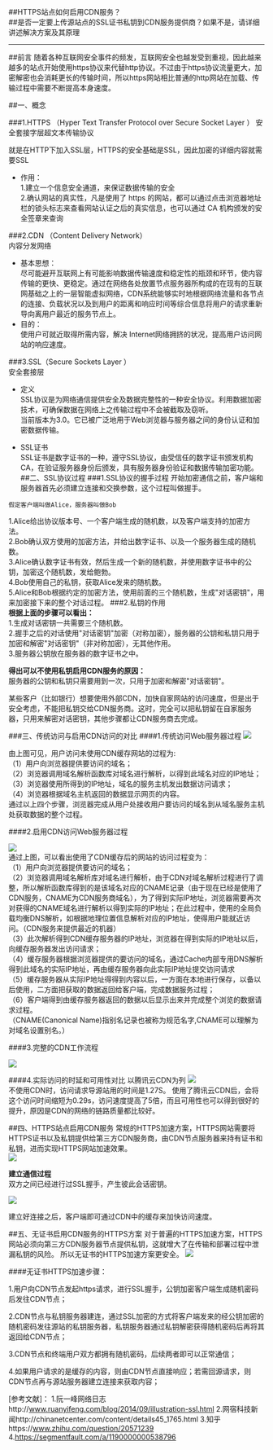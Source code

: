 ##HTTPS站点如何启用CDN服务？  
##是否一定要上传源站点的SSL证书私钥到CDN服务提供商？如果不是，请详细讲述解决方案及其原理

----------

##前言
随着各种互联网安全事件的频发，互联网安全也越发受到重视，因此越来越多的站点开始使用https协议来代替http协议。不过由于https协议流量更大，加密解密也会消耗更长的传输时间，所以https网站相比普通的http网站在加载、传输过程中需要不断提高本身速度。

##一、概念


###1.HTTPS （Hyper Text Transfer Protocol over Secure Socket Layer ）
安全套接字层超文本传输协议    

就是在HTTP下加入SSL层，HTTPS的安全基础是SSL，因此加密的详细内容就需要SSL

- 作用：  
1.建立一个信息安全通道，来保证数据传输的安全  
2.确认网站的真实性，凡是使用了 https 的网站，都可以通过点击浏览器地址栏的锁头标志来查看网站认证之后的真实信息，也可以通过 CA 机构颁发的安全签章来查询





###2.CDN （Content Delivery Network）  
内容分发网络


- 基本思想：  
尽可能避开互联网上有可能影响数据传输速度和稳定性的瓶颈和环节，使内容传输的更快、更稳定。通过在网络各处放置节点服务器所构成的在现有的互联网基础之上的一层智能虚拟网络，CDN系统能够实时地根据网络流量和各节点的连接、负载状况以及到用户的距离和响应时间等综合信息将用户的请求重新导向离用户最近的服务节点上。
- 目的：  
使用户可就近取得所需内容，解决 Internet网络拥挤的状况，提高用户访问网站的响应速度。

###3.SSL（Secure Sockets Layer ）  
安全套接层  


- 定义  
SSL协议是为网络通信提供安全及数据完整性的一种安全协议。利用数据加密技术，可确保数据在网络上之传输过程中不会被截取及窃听。    
当前版本为3.0。它已被广泛地用于Web浏览器与服务器之间的身份认证和加密数据传输。

- SSL证书   
SSL证书是数字证书的一种，遵守SSL协议，由受信任的数字证书颁发机构CA，在验证服务器身份后颁发，具有服务器身份验证和数据传输加密功能。
##二、SSL协议过程
###1.SSL协议的握手过程
开始加密通信之前，客户端和服务器首先必须建立连接和交换参数，这个过程叫做握手。  

`假定客户端叫做Alice，服务器叫做Bob  `   

1.Alice给出协议版本号、一个客户端生成的随机数，以及客户端支持的加密方法。  
2.Bob确认双方使用的加密方法，并给出数字证书、以及一个服务器生成的随机数。  
3.Alice确认数字证书有效，然后生成一个新的随机数，并使用数字证书中的公钥，加密这个随机数，发给鲍勃。  
4.Bob使用自己的私钥，获取Alice发来的随机数。  
5.Alice和Bob根据约定的加密方法，使用前面的三个随机数，生成"对话密钥"，用来加密接下来的整个对话过程。
###2.私钥的作用  
**根据上面的步骤可以看出：**  
1.生成对话密钥一共需要三个随机数。  
2.握手之后的对话使用"对话密钥"加密（对称加密），服务器的公钥和私钥只用于加密和解密"对话密钥"（非对称加密），无其他作用。  
3.服务器公钥放在服务器的数字证书之中。  

**得出可以不使用私钥启用CDN服务的原因：**  
服务器的公钥和私钥只需要用到一次，只用于加密和解密"对话密钥"。  

某些客户（比如银行）想要使用外部CDN，加快自家网站的访问速度，但是出于安全考虑，不能把私钥交给CDN服务商。这时，完全可以把私钥留在自家服务器，只用来解密对话密钥，其他步骤都让CDN服务商去完成。


###三、传统访问与启用CDN访问的对比
####1.传统访问Web服务器过程
![](6.png) 

由上图可见，用户访问未使用CDN缓存网站的过程为:  
（1）用户向浏览器提供要访问的域名；  
（2）浏览器调用域名解析函数库对域名进行解析，以得到此域名对应的IP地址；  
（3）浏览器使用所得到的IP地址，域名的服务主机发出数据访问请求；  
（4）浏览器根据域名主机返回的数据显示网页的内容。  
通过以上四个步骤，浏览器完成从用户处接收用户要访问的域名到从域名服务主机处获取数据的整个过程。

####2.启用CDN访问Web服务器过程  

![](8.png)    
通过上图，可以看出使用了CDN缓存后的网站的访问过程变为：    
（1）用户向浏览器提供要访问的域名；    
（2）浏览器调用域名解析库对域名进行解析，由于CDN对域名解析过程进行了调整，所以解析函数库得到的是该域名对应的CNAME记录（由于现在已经是使用了CDN服务，CNAME为CDN服务商域名），为了得到实际IP地址，浏览器需要再次对获得的CNAME域名进行解析以得到实际的IP地址；在此过程中，使用的全局负载均衡DNS解析，如根据地理位置信息解析对应的IP地址，使得用户能就近访问。（CDN服务来提供最近的机器）    
（3）此次解析得到CDN缓存服务器的IP地址，浏览器在得到实际的IP地址以后，向缓存服务器发出访问请求；    
（4）缓存服务器根据浏览器提供的要访问的域名，通过Cache内部专用DNS解析得到此域名的实际IP地址，再由缓存服务器向此实际IP地址提交访问请求    
（5）缓存服务器从实际IP地址得得到内容以后，一方面在本地进行保存，以备以后使用，二方面把获取的数据返回给客户端，完成数据服务过程；    
（6）客户端得到由缓存服务器返回的数据以后显示出来并完成整个浏览的数据请求过程。    
（CNAME(Canonical Name)指别名记录也被称为规范名字,CNAME可以理解为对域名设置别名。）

####3.完整的CDN工作流程

![](5.png)

####4.实际访问的时延和可用性对比
以腾讯云CDN为列
![](7.png)  
不使用CDN时，访问请求导源站用的时间是1.27S。
使用了腾讯云CDN后，会将这个访问时间缩短为0.29s，访问速度提高了5倍，而且可用性也可以得到很好的提升，原因是CDN的网络的链路质量都比较好。

##四、HTTPS站点启用CDN服务
常规的HTTPS加速方案，HTTPS网站需要将HTTPS证书以及私钥提供给第三方CDN服务商，由CDN节点服务器来持有证书和私钥，进而实现HTTPS网站加速效果。  
![](0.PNG)

**建立通信过程**  
双方之间已经进行过SSL握手，产生彼此会话密钥。

![](4.PNG)

建立好连接之后，客户端即可通过CDN中的缓存来加快访问速度。


##五、无证书启用CDN服务的HTTPS方案
对于普遍的HTTPS加速方案，HTTPS网站必须向第三方CDN服务器节点提供私钥，这就增大了在传输和部署过程中泄漏私钥的风险。
所以无证书的HTTPS加速方案更安全。
![](1.PNG)



####无证书HTTPS加速步骤：  

1.用户向CDN节点发起https请求，进行SSL握手，公钥加密客户端生成随机密码后发往CDN节点；


2.CDN节点与私钥服务器建连，通过SSL加密的方式将客户端发来的经公钥加密的随机密码发往源站的私钥服务器，私钥服务器通过私钥解密获得随机密码后再将其返回给CDN节点；


3.CDN节点和终端用户双方都拥有随机密码，后续两者即可以正常通信；



4.如果用户请求的是缓存的内容，则由CDN节点直接响应；若需回源请求，则CDN节点再与源站服务器建立连接来获取内容；


[参考文献]：
1.阮一峰网络日志http://www.ruanyifeng.com/blog/2014/09/illustration-ssl.html
2.网宿科技新闻http://chinanetcenter.com/content/details45_1765.html
3.知乎https://www.zhihu.com/question/20571239
4.https://segmentfault.com/a/1190000000538796
